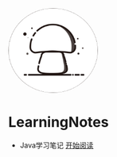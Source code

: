 <img width="180px" style="border-radius: 50%" bor src="./doc/icon/favicon2.ico">

# LearningNotes

- Java学习笔记
[开始阅读](README.md)

